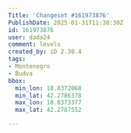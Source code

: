 ```yaml
---
Title: 'Changeset #161973876'
PublishDate: 2025-01-31T11:38:30Z
id: 161973876
user: dada24
comment: levels
created_by: iD 2.30.4
tags:
- Montenegro
- Budva
bbox:
  min_lon: 18.8372068
  min_lat: 42.2786378
  max_lon: 18.8373377
  max_lat: 42.2787552

---
```

